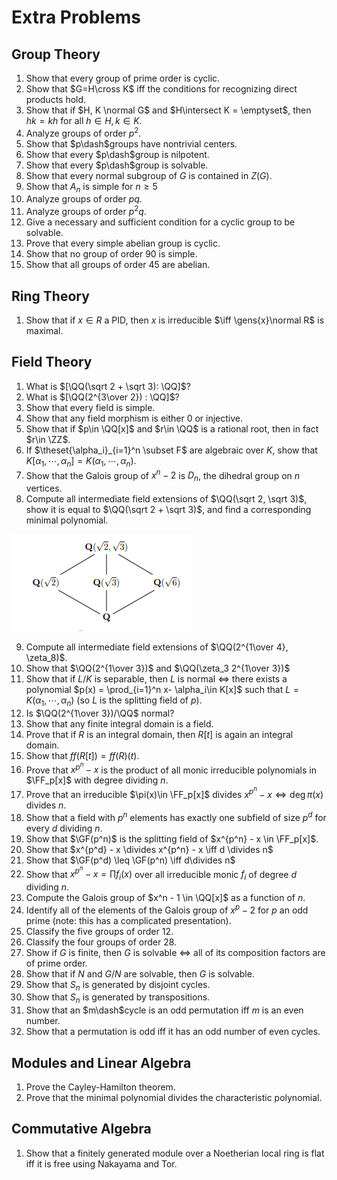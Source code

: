 # Extra Problems

## Group Theory

1. Show that every group of prime order is cyclic.
2. Show that $G=H\cross K$ iff the conditions for recognizing direct products hold.
3. Show that if $H, K \normal G$ and $H\intersect K = \emptyset$, then $hk=kh$ for all $h\in H,k\in K$.
4. Analyze groups of order $p^2$.
5. Show that $p\dash$groups have nontrivial centers.
7. Show that every $p\dash$group is nilpotent.
7. Show that every $p\dash$group is solvable.
8. Show that every normal subgroup of $G$ is contained in $Z(G)$.
6. Show that $A_n$ is simple for $n\geq 5$
7. Analyze groups of order $pq$.
7. Analyze groups of order $p^2 q$.
8. Give a necessary and sufficient condition for a cyclic group to be solvable.
9. Prove that every simple abelian group is cyclic.
10. Show that no group of order 90 is simple.
11. Show that all groups of order 45 are abelian.

## Ring Theory

1. Show that if $x\in R$ a PID, then $x$ is irreducible $\iff \gens{x}\normal R$ is maximal.

## Field Theory

1. What is $[\QQ(\sqrt 2 + \sqrt 3): \QQ]$?
2. What is $[\QQ(2^{3\over 2}) : \QQ]$?
3. Show that every field is simple.
4. Show that any field morphism is either 0 or injective.
5. Show that if $p\in \QQ[x]$ and $r\in \QQ$ is a rational root, then in fact $r\in \ZZ$.
6. If $\theset{\alpha_i}_{i=1}^n \subset F$ are algebraic over $K$, show that $K[\alpha_1, \cdots, \alpha_n] = K(\alpha_1, \cdots, \alpha_n)$.
7. Show that the Galois group of $x^n - 2$ is $D_n$, the dihedral group on $n$ vertices.
8. Compute all intermediate field extensions of $\QQ(\sqrt 2, \sqrt 3)$, show it is equal to $\QQ(\sqrt 2 + \sqrt 3)$, and find a corresponding minimal polynomial.
 
  ![](figures/image_2020-06-01-20-56-35.png)

9. Compute all intermediate field extensions of $\QQ(2^{1\over 4}, \zeta_8)$.
10. Show that $\QQ(2^{1\over 3})$ and $\QQ(\zeta_3 2^{1\over 3})$
11. Show that if $L/K$ is separable, then $L$ is normal $\iff$ there exists a polynomial $p(x) = \prod_{i=1}^n x- \alpha_i\in K[x]$ such that $L = K(\alpha_1, \cdots, \alpha_n)$ (so $L$ is the splitting field of $p$).
12. Is $\QQ(2^{1\over 3})/\QQ$ normal? 
13. Show that any finite integral domain is a field.
14. Prove that if $R$ is an integral domain, then $R[t]$ is again an integral domain.
15. Show that $ff(R[t]) = ff(R)(t)$.
16. Prove that $x^{p^n}-x$ is the product of all monic irreducible polynomials in $\FF_p[x]$ with degree dividing $n$.
17. Prove that an irreducible $\pi(x)\in \FF_p[x]$ divides $x^{p^n}-x \iff \deg \pi(x)$ divides $n$.
18. Show that a field with $p^n$ elements has exactly one subfield of size $p^d$ for every $d$ dividing $n$.
19. Show that  $\GF(p^n)$ is the splitting field of $x^{p^n} - x \in \FF_p[x]$.
20. Show that $x^{p^d} - x \divides x^{p^n} - x \iff d \divides n$
21. Show that $\GF(p^d) \leq \GF(p^n) \iff d\divides n$
22. Show that $x^{p^n} - x = \prod f_i(x)$ over all irreducible monic $f_i$ of degree $d$ dividing $n$.
23. Compute the Galois group of $x^n - 1 \in \QQ[x]$ as a function of $n$.
24. Identify all of the elements of the Galois group of $x^p-2$ for $p$ an odd prime (note: this has a complicated presentation).
25. Classify the five groups of order 12.
25. Classify the four groups of order 28.
26. Show if $G$ is finite, then $G$ is solvable $\iff$ all of its composition factors are of prime order.
27. Show that if $N$ and $G/N$ are solvable, then $G$ is solvable.
28. Show that $S_n$ is generated by disjoint cycles.
28. Show that $S_n$ is generated by transpositions.
29. Show that an $m\dash$cycle is an odd permutation iff $m$ is an even number.
30. Show that a permutation is odd iff it has an odd number of even cycles.

## Modules and Linear Algebra

1. Prove the Cayley-Hamilton theorem.
2. Prove that the minimal polynomial divides the characteristic polynomial.

## Commutative Algebra

1. Show that a finitely generated module over a Noetherian local ring is flat iff it is free using Nakayama and Tor.
